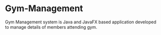 # Gym-Management
Gym Management system is Java and JavaFX based application developed to manage details of members attending gym.
